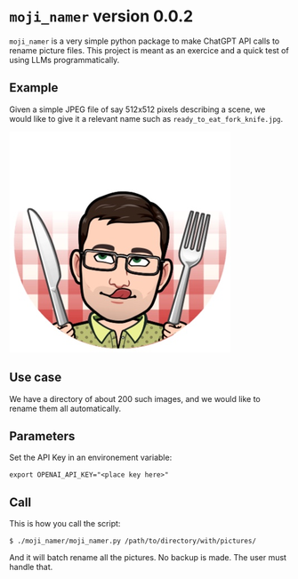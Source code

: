 # `moji_namer` version 0.0.2

`moji_namer` is a very simple python package to make ChatGPT API calls to rename picture files. This project is meant as an exercice and a quick test of using LLMs programmatically.

## Example

Given a simple JPEG file of say 512x512 pixels describing a scene, we would like to give it a relevant name such as `ready_to_eat_fork_knife.jpg`.

![example.jpg](example.jpg)

## Use case

We have a directory of about 200 such images, and we would like to rename them all automatically.

## Parameters 

Set the API Key in an environement variable:

    export OPENAI_API_KEY="<place key here>"

## Call

This is how you call the script:

    $ ./moji_namer/moji_namer.py /path/to/directory/with/pictures/

And it will batch rename all the pictures. No backup is made. The user must handle that.
